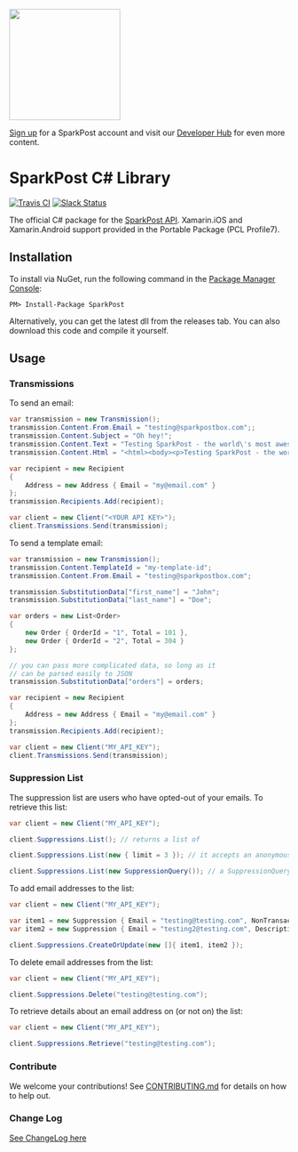<a href="https://www.sparkpost.com"><img src="https://www.sparkpost.com/sites/default/files/attachments/SparkPost_Logo_2-Color_Gray-Orange_RGB.svg" width="200px"/></a>

[Sign up](https://app.sparkpost.com/sign-up?src=Dev-Website&sfdcid=70160000000pqBb) for a SparkPost account and visit our [Developer Hub](https://developers.sparkpost.com) for even more content.

# SparkPost C# Library

[![Travis CI](https://travis-ci.org/SparkPost/ruby-sparkpost.svg?branch=master)](https://travis-ci.org/SparkPost/csharp-sparkpost)  [![Slack Status](http://slack.sparkpost.com/badge.svg)](http://slack.sparkpost.com)

The official C# package for the [SparkPost API](https://www.sparkpost.com/api). Xamarin.iOS and Xamarin.Android support provided in the Portable Package (PCL Profile7).

## Installation

To install via NuGet, run the following command in the [Package Manager Console](http://docs.nuget.org/consume/package-manager-console):

```
PM> Install-Package SparkPost
```

Alternatively, you can get the latest dll from the releases tab.  You can also download this code and compile it yourself.

## Usage

### Transmissions

To send an email:

```c#
var transmission = new Transmission();
transmission.Content.From.Email = "testing@sparkpostbox.com";;
transmission.Content.Subject = "Oh hey!";
transmission.Content.Text = "Testing SparkPost - the world\'s most awesomest email service!";
transmission.Content.Html = "<html><body><p>Testing SparkPost - the world\'s most awesomest email service!</p></body></html>";

var recipient = new Recipient
{
    Address = new Address { Email = "my@email.com" }
};
transmission.Recipients.Add(recipient);

var client = new Client("<YOUR API KEY>");
client.Transmissions.Send(transmission);

```

To send a template email:

```c#
var transmission = new Transmission();
transmission.Content.TemplateId = "my-template-id";
transmission.Content.From.Email = "testing@sparkpostbox.com";

transmission.SubstitutionData["first_name"] = "John";
transmission.SubstitutionData["last_name"] = "Doe";

var orders = new List<Order>
{
    new Order { OrderId = "1", Total = 101 },
    new Order { OrderId = "2", Total = 304 }
};

// you can pass more complicated data, so long as it
// can be parsed easily to JSON
transmission.SubstitutionData["orders"] = orders;

var recipient = new Recipient
{
    Address = new Address { Email = "my@email.com" }
};
transmission.Recipients.Add(recipient);

var client = new Client("MY_API_KEY");
client.Transmissions.Send(transmission);

```


### Suppression List

The suppression list are users who have opted-out of your emails.  To retrieve this list:

```c#
var client = new Client("MY_API_KEY");

client.Suppressions.List(); // returns a list of 

client.Suppressions.List(new { limit = 3 }); // it accepts an anonymous type for filters

client.Suppressions.List(new SuppressionQuery()); // a SuppressionQuery is also allowed for typed help
```

To add email addresses to the list:

```c#
var client = new Client("MY_API_KEY");

var item1 = new Suppression { Email = "testing@testing.com", NonTransactional = true };
var item2 = new Suppression { Email = "testing2@testing.com", Description = "testing" };

client.Suppressions.CreateOrUpdate(new []{ item1, item2 });
```

To delete email addresses from the list:

```c#
var client = new Client("MY_API_KEY");

client.Suppressions.Delete("testing@testing.com");
```

To retrieve details about an email address on (or not on) the list:

```c#
var client = new Client("MY_API_KEY");

client.Suppressions.Retrieve("testing@testing.com");
```


### Contribute

We welcome your contributions!  See [CONTRIBUTING.md](CONTRIBUTING.md) for details on how to help out.

### Change Log

[See ChangeLog here](CHANGELOG.md)
